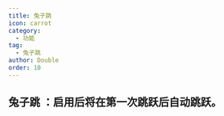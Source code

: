 ```yaml
---
title: 兔子跳
icon: carrot
category:
  - 功能
tag:
  - 兔子跳
author: Double
order: 10
---
```



## 兔子跳 ：启用后将在第一次跳跃后自动跳跃。



